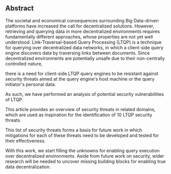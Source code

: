## Abstract
<!-- Context      -->
The societal and economical consequences surrounding Big Data-driven platforms
have increased the call for decentralized solutions.
However, retrieving and querying data in more decentralized environments
requires fundamentally different approaches,
whose properties are not yet well understood.
Link-Traversal-based Query Processing (LTQP) is a technique
for querying over decentralized data networks,
in which a client-side query engine discovers data by traversing links between documents.
Since decentralized environments are potentially unsafe due to their non-centrally controlled nature,
<!-- Need         -->
there is a need for client-side LTQP query engines to be resistant against security threats
aimed at the query engine's host machine or the query initiator's personal data.
<!-- Task         -->
As such, we have performed an analysis of potential security vulnerabilities of LTQP.
<!-- Object       -->
This article provides an overview of security threats in related domains,
which are used as inspiration for the identification of 10 LTQP security threats.
<!-- Findings     -->
<!-- Conclusion   -->
This list of security threats forms a basis for future work in which mitigations for each of these threats need to be developed
and tested for their effectiveness.
<!-- Perspectives -->
With this work, we start filling the unknowns for enabling query execution over decentralized environments.
Aside from future work on security, wider research will be needed to uncover missing building blocks for enabling true data decentralization.

